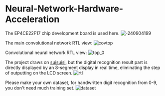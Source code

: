 # Neural-Network-Hardware-Acceleration

The EP4CE22F17 chip development board is used here.
![-240904199](https://github.com/Cam2024/Neural-Network-Hardware-Acceleration/assets/89662823/bfb182ab-ddcf-458e-92f1-5f39db8b6a64)

The main convolutional network RTL view:
![covtop](https://github.com/Cam2024/Neural-Network-Hardware-Acceleration/assets/89662823/fb35faf5-fb59-4e91-9f10-07dec23ff66c)

Convolutional neural network RTL view:
![top_0](https://github.com/Cam2024/Neural-Network-Hardware-Acceleration/assets/89662823/d3b5bc53-0fa4-415c-86cb-e58c1bb56914)

The project draws on [suisuisi](https://github.com/suisuisi/FPGAandCNN), but the digital recognition result part is directly displayed by an 8-segment display in real time, eliminating the step of outputting on the LCD screen.
![rtl](https://github.com/Cam2024/Neural-Network-Hardware-Acceleration/assets/89662823/5910a38b-9e17-4992-97d8-ea9feb8442cd)

Please make your own dataset, for handwritten digit recognition from 0-9, you don't need much training set.
![dataset](https://github.com/Cam2024/Neural-Network-Hardware-Acceleration/assets/89662823/6cf09d33-3ba9-402b-9f68-2f902660c195)
